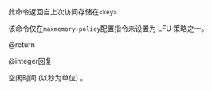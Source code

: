 此命令返回自上次访问存储在`<key>`.

该命令仅在`maxmemory-policy`配置指令未设置为 LFU 策略之一。

@return

@integer回复

空闲时间 (以秒为单位) 。
